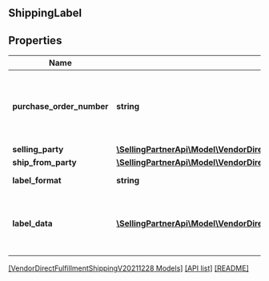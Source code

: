 ## ShippingLabel

## Properties

Name | Type | Description | Notes
------------ | ------------- | ------------- | -------------
**purchase_order_number** | **string** | This field will contain the Purchase Order Number for this order. |
**selling_party** | [**\SellingPartnerApi\Model\VendorDirectFulfillmentShippingV20211228\PartyIdentification**](PartyIdentification.md) |  |
**ship_from_party** | [**\SellingPartnerApi\Model\VendorDirectFulfillmentShippingV20211228\PartyIdentification**](PartyIdentification.md) |  |
**label_format** | **string** | Format of the label. |
**label_data** | [**\SellingPartnerApi\Model\VendorDirectFulfillmentShippingV20211228\LabelData[]**](LabelData.md) | Provides the details of the packages in this shipment. |

[[VendorDirectFulfillmentShippingV20211228 Models]](../) [[API list]](../../Api) [[README]](../../../README.md)

